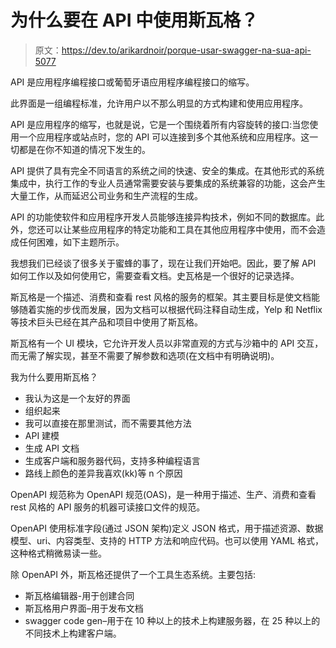 # 为什么要在 API 中使用斯瓦格？

> 原文：<https://dev.to/arikardnoir/porque-usar-swagger-na-sua-api-5077>

API 是应用程序编程接口或葡萄牙语应用程序编程接口的缩写。

此界面是一组编程标准，允许用户以不那么明显的方式构建和使用应用程序。

API 是应用程序的缩写，也就是说，它是一个围绕着所有内容旋转的接口:当您使用一个应用程序或站点时，您的 API 可以连接到多个其他系统和应用程序。这一切都是在你不知道的情况下发生的。

API 提供了具有完全不同语言的系统之间的快速、安全的集成。在其他形式的系统集成中，执行工作的专业人员通常需要安装与要集成的系统兼容的功能，这会产生大量工作，从而延迟公司业务和生产流程的生成。

API 的功能使软件和应用程序开发人员能够连接异构技术，例如不同的数据库。此外，您还可以让某些应用程序的特定功能和工具在其他应用程序中使用，而不会造成任何困难，如下主题所示。

我想我们已经谈了很多关于蜜蜂的事了，现在让我们开始吧。因此，要了解 API 如何工作以及如何使用它，需要查看文档。史瓦格是一个很好的记录选择。

斯瓦格是一个描述、消费和查看 rest 风格的服务的框架。其主要目标是使文档能够随着实施的步伐而发展，因为文档可以根据代码注释自动生成，Yelp 和 Netflix 等技术巨头已经在其产品和项目中使用了斯瓦格。

斯瓦格有一个 UI 模块，它允许开发人员以非常直观的方式与沙箱中的 API 交互，而无需了解实现，甚至不需要了解参数和选项(在文档中有明确说明)。

我为什么要用斯瓦格？

*   我认为这是一个友好的界面
*   组织起来
*   我可以直接在那里测试，而不需要其他方法
*   API 建模
*   生成 API 文档
*   生成客户端和服务器代码，支持多种编程语言
*   路线上颜色的差异我喜欢(kk)等 n 个原因

OpenAPI 规范称为 OpenAPI 规范(OAS)，是一种用于描述、生产、消费和查看 rest 风格的 API 服务的机器可读接口文件的规范。

OpenAPI 使用标准字段(通过 JSON 架构)定义 JSON 格式，用于描述资源、数据模型、uri、内容类型、支持的 HTTP 方法和响应代码。也可以使用 YAML 格式，这种格式稍微易读一些。

除 OpenAPI 外，斯瓦格还提供了一个工具生态系统。主要包括:

*   斯瓦格编辑器-用于创建合同
*   斯瓦格用户界面–用于发布文档
*   swagger code gen–用于在 10 种以上的技术上构建服务器，在 25 种以上的不同技术上构建客户端。
